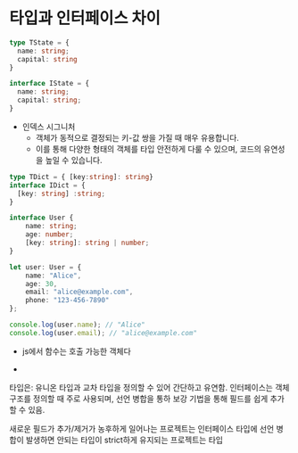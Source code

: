 # 타입과 인터페이스 차이

```ts
type TState = {
  name: string;
  capital: string
}

interface IState = {
  name: string;
  capital: string;
}
```

- 인덱스 시그니처
  - 객체가 동적으로 결정되는 키-값 쌍을 가질 때 매우 유용합니다. 
  - 이를 통해 다양한 형태의 객체를 타입 안전하게 다룰 수 있으며, 코드의 유연성을 높일 수 있습니다.

```ts
type TDict = { [key:string]: string}
interface IDict = {
  [key: string] :string;
}
```

```ts
interface User {
    name: string;
    age: number;
    [key: string]: string | number;
}

let user: User = {
    name: "Alice",
    age: 30,
    email: "alice@example.com",
    phone: "123-456-7890"
};

console.log(user.name); // "Alice"
console.log(user.email); // "alice@example.com"

```

- js에서 함수는 호출 가능한 객체다

- 
타입은: 유니온 타입과 교차 타입을 정의할 수 있어 간단하고 유연함.
인터페이스는 객체 구조를 정의할 때 주로 사용되며, 선언 병합을 통하 보강 기법을 통해 필드를 쉽게 추가할 수 있음.

새로운 필드가 추가/제거가 농후하게 일어나는 프로젝트는 인터페이스
타입에 선언 병합이 발생하면 안되는 타입이 strict하게 유지되는 프로젝트는 타입

